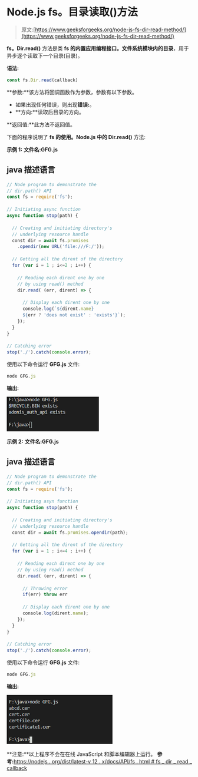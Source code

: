 # Node.js fs。目录读取()方法

> 原文:[https://www.geeksforgeeks.org/node-js-fs-dir-read-method/](https://www.geeksforgeeks.org/node-js-fs-dir-read-method/)

**fs。Dir.read()** 方法是类 **fs 的内置应用编程接口。**文件系统**模块内的目录**，用于异步逐个读取下一个目录(目录)。

**语法:**

```js
const fs.Dir.read(callback)
```

**参数:**该方法将回调函数作为参数，参数有以下参数。

*   如果出现任何错误，则出现**错误:**。
*   **方向:**读取后目录的方向。

**返回值:**此方法不返回值。

下面的程序说明了 **fs 的使用。Node.js 中的 Dir.read()** 方法:

**示例 1:**
**文件名:GFG.js**

## java 描述语言

```js
// Node program to demonstrate the
// dir.path() API
const fs = require('fs');

// Initiating async function
async function stop(path) {

  // Creating and initiating directory's
  // underlying resource handle
  const dir = await fs.promises
    .opendir(new URL('file:///F:/'));

  // Getting all the dirent of the directory
  for (var i = 1 ; i<=2 ; i++) {

    // Reading each dirent one by one
    // by using read() method
    dir.read( (err, dirent) => {

      // Display each dirent one by one
      console.log(`${dirent.name}
      ${err ? 'does not exist' : 'exists'}`);
    });
  }
}

// Catching error
stop('./').catch(console.error);
```

使用以下命令运行 **GFG.js** 文件:

```js
node GFG.js
```

**输出:**

![](img/68719fc9cfbfd6055b6475377b51ef8c.png)

**示例 2:**
**文件名:GFG.js**

## java 描述语言

```js
// Node program to demonstrate the
// dir.path() API
const fs = require('fs');

// Initiating asyn function
async function stop(path) {

  // Creating and initiating directory's
  // underlying resource handle
  const dir = await fs.promises.opendir(path);

  // Getting all the dirent of the directory
  for (var i = 1 ; i<=4 ; i++) {

    // Reading each dirent one by one
    // by using read() method
    dir.read( (err, dirent) => {

      // Throwing error
      if(err) throw err

      // Display each dirent one by one
      console.log(dirent.name);
    });
  }
}

// Catching error
stop('./').catch(console.error);
```

使用以下命令运行 **GFG.js** 文件:

```js
node GFG.js
```

**输出:**

![](img/e64b559931ef70b44f797deed8c6f018.png)

**注意:**以上程序不会在在线 JavaScript 和脚本编辑器上运行。
**参考:**[https://nodejs . org/dist/latest-v 12 . x/docs/API/fs . html # fs _ dir _ read _ callback](https://nodejs.org/dist/latest-v12.x/docs/api/fs.html#fs_dir_read_callback)